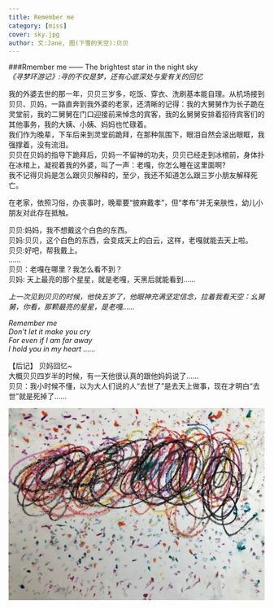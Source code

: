 ```yaml
---
title: Remember me   
category: [miss]
cover: sky.jpg
author: 文:Jane, 图(下雪的天空):贝贝
---
```


###Rmember me —— The brightest star in the night sky        
_《寻梦环游记》:寻的不仅是梦，还有心底深处与爱有关的回忆_        
    
我的外婆去世的那一年，贝贝三岁多，吃饭、穿衣、洗刷基本能自理。从机场接到贝贝、贝妈，一路直奔到我外婆的老家，还清晰的记得：我的大舅舅作为长子跪在灵堂前，我的二舅舅在门口迎接前来悼念的宾客，我的幺舅舅安排着招待宾客们的其他事务，我的大姨、小姨、妈妈也忙碌着。     
我们作为晚辈，下车后来到灵堂前跪拜，在那种氛围下，眼泪自然会滚出眼眶，我强撑着，没有流泪。    
贝贝在贝妈的指导下跪拜后，贝妈一不留神的功夫，贝贝已经走到冰棺前，身体扑在冰棺上，凝视着我的外婆，叫了一声：老嘎，你怎么睡在这里面啊?      
我不记得贝妈是怎么跟贝贝解释的，至少，我还不知道怎么跟三岁小朋友解释死亡。  
    
在老家，依照习俗，办丧事时，晚辈要“披麻戴孝”，但“孝布”并无亲肤性，幼儿小朋友对此存在抵触。    
   
贝贝:妈妈，我不想戴这个白色的东西。    
贝妈:贝贝，这个白色的东西，会变成天上的白云，这样，老嘎就能去天上啦。     
贝贝:好吧，帮我戴上。   
……    
贝贝：老嘎在哪里？我怎么看不到？     
贝妈: 天上最亮的那个星星，就是老嘎，天黑后就能看到……         
      
_上一次见到贝贝的时候，他快五岁了，他眼神充满坚定信念，拉着我看天空：幺舅舅，你看，那颗最亮的星星，是老嘎……_
        
       
_Remember me    
Don't let it make you cry      
For even if I am far away      
I hold you in my heart ……_  


【后记】
贝妈回忆~     
大概贝贝四岁半的时候，有一天他很认真的跟他妈妈说了……   
贝贝：我小时候不懂，以为大人们说的人“去世了”是去天上做事，现在才明白“去世”就是死掉了……     


![](./sky.jpg)
